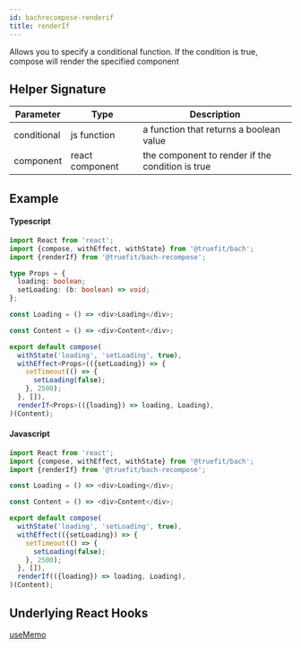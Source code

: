 ```yaml
---
id: bachrecompose-renderif
title: renderIf
---
```


Allows you to specify a conditional function. If the condition is true, compose will render the specified component

## Helper Signature

| Parameter   | Type            | Description                                      |
| ----------- | --------------- | ------------------------------------------------ |
| conditional | js function     | a function that returns a boolean value          |
| component   | react component | the component to render if the condition is true |

## Example

#### Typescript

```Typescript
import React from 'react';
import {compose, withEffect, withState} from '@truefit/bach';
import {renderIf} from '@truefit/bach-recompose';

type Props = {
  loading: boolean;
  setLoading: (b: boolean) => void;
};

const Loading = () => <div>Loading</div>;

const Content = () => <div>Content</div>;

export default compose(
  withState('loading', 'setLoading', true),
  withEffect<Props>(({setLoading}) => {
    setTimeout(() => {
      setLoading(false);
    }, 2500);
  }, []),
  renderIf<Props>(({loading}) => loading, Loading),
)(Content);
```

#### Javascript

```Javascript
import React from 'react';
import {compose, withEffect, withState} from '@truefit/bach';
import {renderIf} from '@truefit/bach-recompose';

const Loading = () => <div>Loading</div>;

const Content = () => <div>Content</div>;

export default compose(
  withState('loading', 'setLoading', true),
  withEffect(({setLoading}) => {
    setTimeout(() => {
      setLoading(false);
    }, 2500);
  }, []),
  renderIf(({loading}) => loading, Loading),
)(Content);
```

## Underlying React Hooks

[useMemo](https://reactjs.org/docs/hooks-reference.html#usememo)
